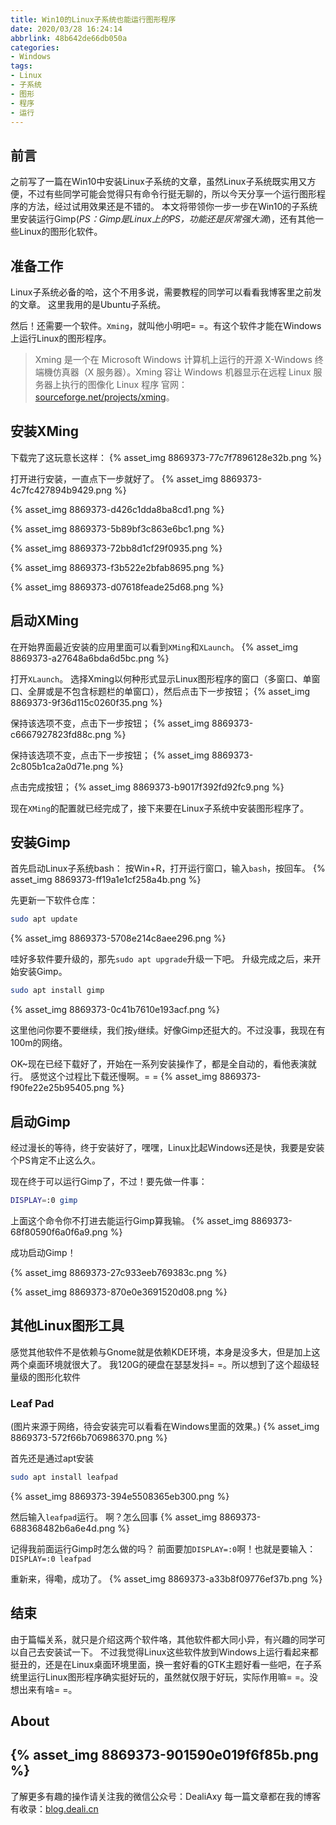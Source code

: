 ```yaml
---
title: Win10的Linux子系统也能运行图形程序
date: 2020/03/28 16:24:14
abbrlink: 48b642de66db050a
categories:
- Windows
tags:
- Linux
- 子系统
- 图形
- 程序
- 运行
---
```

## 前言
之前写了一篇在Win10中安装Linux子系统的文章，虽然Linux子系统既实用又方便，不过有些同学可能会觉得只有命令行挺无聊的，所以今天分享一个运行图形程序的方法，经过试用效果还是不错的。
本文将带领你一步一步在Win10的子系统里安装运行Gimp(*PS：Gimp是Linux上的PS，功能还是灰常强大滴*)，还有其他一些Linux的图形化软件。

## 准备工作
Linux子系统必备的哈，这个不用多说，需要教程的同学可以看看我博客里之前发的文章。
这里我用的是Ubuntu子系统。

然后！还需要一个软件。`Xming`，就叫他小明吧= =。有这个软件才能在Windows上运行Linux的图形程序。

>Xming 是一个在 Microsoft Windows 计算机上运行的开源 X-Windows 终端機仿真器（X 服务器）。Xming 容让 Windows 机器显示在远程 Linux 服务器上执行的图像化 Linux 程序
官网：[sourceforge.net/projects/xming](https://sourceforge.net/projects/xming)。

## 安装XMing
下载完了这玩意长这样：
{% asset_img 8869373-77c7f7896128e32b.png %}

打开进行安装，一直点下一步就好了。
{% asset_img 8869373-4c7fc427894b9429.png %}

{% asset_img 8869373-d426c1dda8ba8cd1.png %}

{% asset_img 8869373-5b89bf3c863e6bc1.png %}

{% asset_img 8869373-72bb8d1cf29f0935.png %}

{% asset_img 8869373-f3b522e2bfab8695.png %}

{% asset_img 8869373-d07618feade25d68.png %}

## 启动XMing
在开始界面最近安装的应用里面可以看到`XMing`和`XLaunch`。
{% asset_img 8869373-a27648a6bda6d5bc.png %}

打开`XLaunch`。  选择Xming以何种形式显示Linux图形程序的窗口（多窗口、单窗口、全屏或是不包含标题栏的单窗口），然后点击下一步按钮；
{% asset_img 8869373-9f36d115c0260f35.png %}

保持该选项不变，点击下一步按钮；
{% asset_img 8869373-c6667927823fd88c.png %}

保持该选项不变，点击下一步按钮；
{% asset_img 8869373-2c805b1ca2a0d71e.png %}

点击完成按钮；
{% asset_img 8869373-b9017f392fd92fc9.png %}

现在`XMing`的配置就已经完成了，接下来要在Linux子系统中安装图形程序了。

## 安装Gimp
首先启动Linux子系统bash：
按Win+R，打开运行窗口，输入`bash`，按回车。
{% asset_img 8869373-ff19a1e1cf258a4b.png %}

先更新一下软件仓库：
```bash
sudo apt update
```

{% asset_img 8869373-5708e214c8aee296.png %}

哇好多软件要升级的，那先`sudo apt upgrade`升级一下吧。
升级完成之后，来开始安装Gimp。
```bash
sudo apt install gimp
```

{% asset_img 8869373-0c41b7610e193acf.png %}

这里他问你要不要继续，我们按`y`继续。好像Gimp还挺大的。不过没事，我现在有100m的网络。

OK~现在已经下载好了，开始在一系列安装操作了，都是全自动的，看他表演就行。
感觉这个过程比下载还慢啊。= =
{% asset_img 8869373-f90fe22e25b95405.png %}


## 启动Gimp
经过漫长的等待，终于安装好了，嘿嘿，Linux比起Windows还是快，我要是安装个PS肯定不止这么久。

现在终于可以运行Gimp了，不过！要先做一件事：
```bash
DISPLAY=:0 gimp
```
上面这个命令你不打进去能运行Gimp算我输。
{% asset_img 8869373-68f80590f6a0f6a9.png %}

成功启动Gimp！

{% asset_img 8869373-27c933eeb769383c.png %}

{% asset_img 8869373-870e0e3691520d08.png %}

## 其他Linux图形工具
感觉其他软件不是依赖与Gnome就是依赖KDE环境，本身是没多大，但是加上这两个桌面环境就很大了。
我120G的硬盘在瑟瑟发抖= =。所以想到了这个超级轻量级的图形化软件
### Leaf Pad
(图片来源于网络，待会安装完可以看看在Windows里面的效果。)
{% asset_img 8869373-572f66b706986370.png %}

首先还是通过apt安装
```bash
sudo apt install leafpad
```
{% asset_img 8869373-394e5508365eb300.png %}

然后输入`leafpad`运行。
啊？怎么回事
{% asset_img 8869373-688368482b6a6e4d.png %}

记得我前面运行Gimp时怎么做的吗？
前面要加`DISPLAY=:0`啊！也就是要输入：`DISPLAY=:0 leafpad`

重新来，得嘞，成功了。
{% asset_img 8869373-a33b8f09776ef37b.png %}


## 结束
由于篇幅关系，就只是介绍这两个软件咯，其他软件都大同小异，有兴趣的同学可以自己去安装试一下。
不过我觉得Linux这些软件放到Windows上运行看起来都挺丑的，还是在Linux桌面环境里面，换一套好看的GTK主题好看一些吧，在子系统里运行Linux图形程序确实挺好玩的，虽然就仅限于好玩，实际作用嘛= =。没想出来有啥= =。


## About
{% asset_img 8869373-901590e019f6f85b.png %}
---------------
了解更多有趣的操作请关注我的微信公众号：DealiAxy
每一篇文章都在我的博客有收录：[blog.deali.cn](http://blog.deali.cn)
